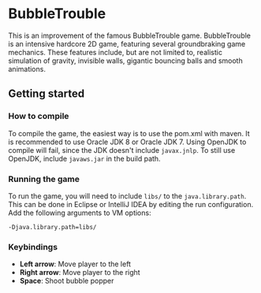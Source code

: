 # BubbleTrouble

This is an improvement of the famous BubbleTrouble game. BubbleTrouble is an intensive hardcore 2D game, featuring several groundbraking game mechanics. These features include, but are not limited to, realistic simulation of gravity, invisible walls, gigantic bouncing balls and smooth animations. 

## Getting started

### How to compile

To compile the game, the easiest way is to use the pom.xml with maven. It is recommended to use Oracle JDK 8 or Oracle JDK 7. Using OpenJDK to compile will fail, since the JDK doesn't include `javax.jnlp`. To still use OpenJDK, include `javaws.jar` in the build path. 

### Running the game

To run the game, you will need to include `libs/` to the `java.library.path`. This can be done in Eclipse or IntelliJ IDEA by editing the run configuration. Add the following arguments to VM options: 
``` 
-Djava.library.path=libs/
```

### Keybindings

- **Left arrow**: Move player to the left
- **Right arrow**: Move player to the right
- **Space**: Shoot bubble popper

